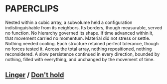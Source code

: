 # PAPERCLIPS

Nested within a cubic array, a subvolume held a configuration indistinguishable from its neighbors. Its borders, though measurable, served no function. No hierarchy governed its shape. If time advanced within it, that movement carried no momentum. Material did not stress or settle. Nothing needed cooling. Each structure retained perfect tolerance, though no forces tested it. Across the total array, nothing repositioned, nothing reconsidered. A slow persistence continued in every direction, bounded by nothing, filled with everything, and unchanged by the movement of time.

## [Linger](page-bb84092610024200) / [Don't hold](page-c354f48ca9866157)
